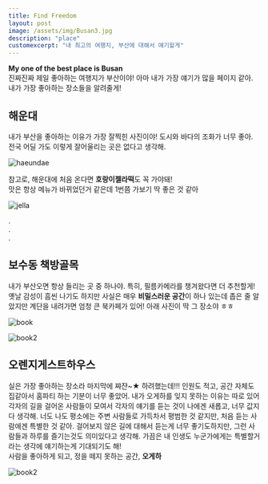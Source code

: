 ```yaml
---
title: Find Freedom
layout: post
image: /assets/img/Busan3.jpg
description: "place"
customexcerpt: "내 최고의 여행지, 부산에 대해서 얘기할게"
---
```


**My one of the best place is Busan**   
진짜진짜 제일 좋아하는 여행지가 부산이야! 아마 내가 가장 얘기가 많을 페이지 같아.
내가 가장 좋아하는 장소들을 알려줄게!

## 해운대
내가 부산을 좋아하는 이유가 가장 잘찍힌 사진이야! 도시와 바다의 조화가 너무 좋아.
전국 어딜 가도 이렇게 잘어울리는 곳은 없다고 생각해.   

![haeundae](/assets/img/Haeundae.jpg)
   
참고로, 해운대에 처음 온다면 **호랑이젤라떡**도 꼭 가야돼!   
맛은 항상 메뉴가 바뀌었던거 같은데 1번쯤 가보기 딱 좋은 것 같아   

![jella](/assets/img/Jella.jpg)

.   
.   
.   
## 보수동 책방골목
내가 부산오면 항상 들리는 곳 중 하나야. 특히, 필름카메라를 챙겨왔다면 더 추천할게!
옛날 감성이 흠씬 나기도 하지만 사실은 매우 **비밀스러운 공간**이 하나 있는데 좁은 줄 알았지만 계단을 내려가면 엄청 큰 북카페가 있어!
아래 사진이 딱 그 장소야 ㅎㅎ   

![book](/assets/img/Book.jpg)

![book2](/assets/img/Book2.jpg)


## 오렌지게스트하우스
실은 가장 좋아하는 장소라 마지막에 쨔쟌~★ 하려했는데!!!
인원도 적고, 공간 자체도 집같아서 홈파티 하는 기분이 너무 좋았어. 내가 오게하를 잊지 못하는 이유는 따로 있어   
각자의 길을 걸어온 사람들이 모여서 각자의 얘기를 듣는 것이 나에겐 새롭고, 너무 값지다 생각해.
너도 나도 평소에는 주변 사람들로 가득차서 평범한 것 같지만, 처음 듣는 사람에겐 특별한 것 같아.
걸어보지 않은 길에 대해서 듣는게 너무 좋기도하지만, 그런 사람들과 하루를 즐기는것도 의미있다고 생각해.
가끔은 내 인생도 누군가에게는 특별할거라는 생각에 얘기하는게 기대되기도 해!   
사람을 좋아하게 되고, 정을 떼지 못하는 공간, **오게하**


![book2](/assets/img/Orange.jpg)

